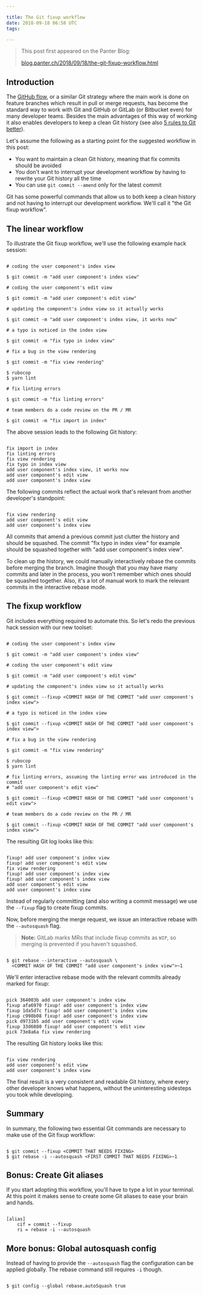 ```yaml
---

title: The Git fixup workflow
date: 2018-09-18 06:58 UTC
tags:

---
```


> This post first appeared on the Panter Blog:
>
> [blog.panter.ch/2018/09/18/the-git-fixup-workflow.html](https://blog.panter.ch/2018/09/18/the-git-fixup-workflow.html)

## Introduction

The [GitHub flow](https://guides.github.com/introduction/flow/), or a similar
Git strategy where the main work is done on feature branches which result in
pull or merge requests, has become the standard way to work with Git and GitHub
or GitLab (or Bitbucket even) for many developer teams. Besides the main
advantages of this way of working it also enables developers to keep a clean
Git history (see also [5 rules to Git
better](https://blog.panter.ch/2016/08/31/5-rules-to-git-better.html)).

Let's assume the following as a starting point for the suggested workflow in
this post:

- You want to maintain a clean Git history, meaning that fix commits should be
  avoided
- You don't want to interrupt your development workflow by having to rewrite
  your Git history all the time
- You can use `git commit --amend` only for the latest commit

Git has some powerful commands that allow us to both keep a clean history and
not having to interrupt our development workflow. We'll call it "the Git fixup
workflow".

## The linear workflow

To illustrate the Git fixup workflow, we'll use the following example hack
session:

<pre><code class="language-shell">
# coding the user component's index view

$ git commit -m "add user component's index view"

# coding the user component's edit view

$ git commit -m "add user component's edit view"

# updating the component's index view so it actually works

$ git commit -m "add user component's index view, it works now"

# a typo is noticed in the index view

$ git commit -m "fix typo in index view"

# fix a bug in the view rendering

$ git commit -m "fix view rendering"

$ rubocop
$ yarn lint

# fix linting errors

$ git commit -m "fix linting errors"

# team members do a code review on the PR / MR

$ git commit -m "fix import in index"
</code></pre>

The above session leads to the following Git history:

<pre><code class="language-markup">
fix import in index
fix linting errors
fix view rendering
fix typo in index view
add user component's index view, it works now
add user component's edit view
add user component's index view
</code></pre>

The following commits reflect the actual work that's relevant from another
developer's standpoint:

<pre><code class="language-markup">
fix view rendering
add user component's edit view
add user component's index view
</code></pre>

All commits that amend a previous commit just clutter the history and should be
squashed. The commit "fix typo in index view" for example should be squashed
together with "add user component's index view".

To clean up the history, we could manually interactively rebase the commits
before merging the branch. Imagine though that you may have many commits
and later in the process, you won't remember which ones should be squashed
together. Also, it's a lot of manual work to mark the relevant commits in the
interactive rebase mode.

## The fixup workflow

Git includes everything required to automate this. So let's redo the previous
hack session with our new toolset:

<pre><code class="language-shell">
# coding the user component's index view

$ git commit -m "add user component's index view"

# coding the user component's edit view

$ git commit -m "add user component's edit view"

# updating the component's index view so it actually works

$ git commit --fixup &lt;COMMIT HASH OF THE COMMIT "add user component's index view"&gt;

# a typo is noticed in the index view

$ git commit --fixup &lt;COMMIT HASH OF THE COMMIT "add user component's index view"&gt;

# fix a bug in the view rendering

$ git commit -m "fix view rendering"

$ rubocop
$ yarn lint

# fix linting errors, assuming the linting error was introduced in the commit
# "add user component's edit view"

$ git commit --fixup &lt;COMMIT HASH OF THE COMMIT "add user component's edit view"&gt;

# team members do a code review on the PR / MR

$ git commit --fixup &lt;COMMIT HASH OF THE COMMIT "add user component's index view"&gt;
</code></pre>

The resulting Git log looks like this:

<pre><code class="language-markup">
fixup! add user component's index view
fixup! add user component's edit view
fix view rendering
fixup! add user component's index view
fixup! add user component's index view
add user component's edit view
add user component's index view
</code></pre>

Instead of regularly committing (and also writing a commit message) we use the
`--fixup` flag to create fixup commits.

Now, before merging the merge request, we issue an interactive rebase with the
`--autosquash` flag.

> **Note:**
> GitLab marks MRs that include fixup commits as `WIP`, so merging is
> prevented if you haven't squashed.

<pre><code class="language-shell">
$ git rebase --interactive --autosquash \
  &lt;COMMIT HASH OF THE COMMIT "add user component's index view"&gt;~1
</code></pre>

We'll enter interactive rebase mode with the relevant commits already marked
for fixup:

<pre><code class="language-markup">
pick 364003b add user component's index view
fixup afa6970 fixup! add user component's index view
fixup 1da5d7c fixup! add user component's index view
fixup c998b08 fixup! add user component's index view
pick d9731b5 add user component's edit view
fixup 33d6080 fixup! add user component's edit view
pick 73e8a6a fix view rendering
</code></pre>

The resulting Git history looks like this:

<pre><code class="language-markup">
fix view rendering
add user component's edit view
add user component's index view
</code></pre>

The final result is a very consistent and readable Git history, where every
other developer knows what happens, without the uninteresting sidesteps you
took while developing.

## Summary

In summary, the following two essential Git commands are necessary to make use
of the Git fixup workflow:

<pre><code class="language-shell">
$ git commit --fixup &lt;COMMIT THAT NEEDS FIXING&gt;
$ git rebase -i --autosquash &lt;FIRST COMMIT THAT NEEDS FIXING&gt;~1
</code></pre>

## Bonus: Create Git aliases

If you start adopting this workflow, you'll have to type a lot in your terminal.
At this point it makes sense to create some Git aliases to ease your brain and
hands.

<pre><code class="language-markup">
[alias]
    cif = commit --fixup
    ri = rebase -i --autosquash
</code></pre>

## More bonus: Global autosquash config

Instead of having to provide the `--autosquash` flag the configuration can be
applied globally. The rebase command still requires `-i` though.

<pre><code class="language-shell">
$ git config --global rebase.autoSquash true
</code></pre>
